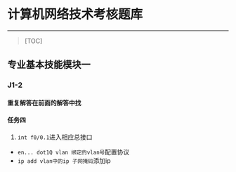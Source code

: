 # 计算机网络技术考核题库
---
> [TOC]
## 专业基本技能模块一

### J1-2

#### 重复解答在前面的解答中找

#### 任务四

1. `int f0/0.1`进入相应总接口
  * `en... dot1Q vlan 绑定的vlan号`配置协议
  * `ip add vlan中的ip 子网掩码`添加ip
